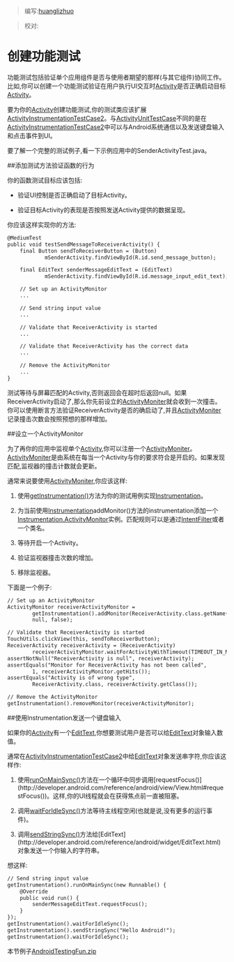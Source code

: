 > 编写:[huanglizhuo](https://github.com/huanglizhuo)

> 校对:

# 创建功能测试

功能测试包括验证单个应用组件是否与使用者期望的那样(与其它组件)协同工作。比如,你可以创建一个功能测试验证在用户执行UI交互时[Activity](http://developer.android.com/reference/android/app/Activity.html)是否正确启动目标[Activity](http://developer.android.com/reference/android/app/Activity.html)。

要为你的[Activity](http://developer.android.com/reference/android/app/Activity.html)创建功能测试,你的测试类应该扩展[ActivityInstrumentationTestCase2](http://developer.android.com/reference/android/test/ActivityInstrumentationTestCase2.html)。与[ActivityUnitTestCase](http://developer.android.com/reference/android/test/ActivityUnitTestCase.html)不同的是在[ActivityInstrumentationTestCase2](http://developer.android.com/reference/android/test/ActivityInstrumentationTestCase2.html)中可以与Android系统通信以及发送键盘输入和点击事件到UI。

要了解一个完整的测试例子,看一下示例应用中的SenderActivityTest.java。

##添加测试方法验证函数的行为

你的函数测试目标应该包括:

* 验证UI控制是否正确启动了目标Activity。

* 验证目标Activity的表现是否按照发送Activity提供的数据呈现。

你应该这样实现你的方法:

```xml
@MediumTest
public void testSendMessageToReceiverActivity() {
    final Button sendToReceiverButton = (Button) 
            mSenderActivity.findViewById(R.id.send_message_button);

    final EditText senderMessageEditText = (EditText) 
            mSenderActivity.findViewById(R.id.message_input_edit_text);

    // Set up an ActivityMonitor
    ...

    // Send string input value
    ...

    // Validate that ReceiverActivity is started
    ...

    // Validate that ReceiverActivity has the correct data
    ...

    // Remove the ActivityMonitor
    ...
}
```

测试等待与屏幕匹配的Activity,否则返回会在超时后返回null。如果ReceiverActivity启动了,那么你先前设立的[ActivityMoniter](http://developer.android.com/reference/android/app/Instrumentation.ActivityMonitor.html)就会收到一次撞击。你可以使用断言方法验证ReceiverActivity是否的确启动了,并且[ActivityMoniter](http://developer.android.com/reference/android/app/Instrumentation.ActivityMonitor.html)记录撞击次数会按照预想的那样增加。

##设立一个ActivityMonitor

为了再你的应用中监视单个[Activity](http://developer.android.com/reference/android/app/Activity.html),你可以注册一个[ActivityMoniter](http://developer.android.com/reference/android/app/Instrumentation.ActivityMonitor.html)。[ActivityMoniter](http://developer.android.com/reference/android/app/Instrumentation.ActivityMonitor.html)是由系统在每当一个Activity与你的要求符合是开启的。如果发现匹配,监视器的撞击计数就会更新。

通常来说要使用[ActivityMoniter](http://developer.android.com/reference/android/app/Instrumentation.ActivityMonitor.html),你应该这样:

1. 使用[getInstrumentation()](http://developer.android.com/reference/android/test/InstrumentationTestCase.html#getInstrumentation())方法为你的测试用例实现[Instrumentation](http://developer.android.com/reference/android/app/Instrumentation.html)。

2. 为当前使用[Instrumentation](http://developer.android.com/reference/android/app/Instrumentation.html)addMonitor()方法的instrumentation添加一个[Instrumentation.ActivityMonitor](http://developer.android.com/reference/android/app/Instrumentation.ActivityMonitor.html)实例。匹配规则可以是通过[IntentFilter](http://developer.android.com/reference/android/content/IntentFilter.html)或者一个类名。

3. 等待开启一个Activity。

4. 验证监视器撞击次数的增加。

5. 移除监视器。

下面是一个例子:

```xml
// Set up an ActivityMonitor
ActivityMonitor receiverActivityMonitor =
        getInstrumentation().addMonitor(ReceiverActivity.class.getName(),
        null, false);

// Validate that ReceiverActivity is started
TouchUtils.clickView(this, sendToReceiverButton);
ReceiverActivity receiverActivity = (ReceiverActivity) 
        receiverActivityMonitor.waitForActivityWithTimeout(TIMEOUT_IN_MS);
assertNotNull("ReceiverActivity is null", receiverActivity);
assertEquals("Monitor for ReceiverActivity has not been called",
        1, receiverActivityMonitor.getHits());
assertEquals("Activity is of wrong type",
        ReceiverActivity.class, receiverActivity.getClass());

// Remove the ActivityMonitor
getInstrumentation().removeMonitor(receiverActivityMonitor);
```

##使用Instrumentation发送一个键盘输入

如果你的[Activity](http://developer.android.com/reference/android/app/Activity.html)有一个[EditText](http://developer.android.com/reference/android/widget/EditText.html),你想要测试用户是否可以给[EditText](http://developer.android.com/reference/android/widget/EditText.html)对象输入数值。

通常在[ActivityInstrumentationTestCase2](http://developer.android.com/reference/android/test/ActivityInstrumentationTestCase2.html)中给[EditText](http://developer.android.com/reference/android/widget/EditText.html)对象发送串字符,你应该这样作:

1. 使用[runOnMainSync()](http://developer.android.com/reference/android/app/Instrumentation.html#runOnMainSync(java.lang.Runnable))方法在一个循环中同步调用[requestFocus()](http://developer.android.com/reference/android/view/View.html#requestFocus())。这样,你的UI线程就会在获得焦点前一直被阻塞。

2. 调用[waitForIdleSync()](http://developer.android.com/reference/android/app/Instrumentation.html#waitForIdleSync())方法等待主线程空闲(也就是说,没有更多的运行事件)。

3. 调用[sendStringSync()](http://developer.android.com/reference/android/app/Instrumentation.html#sendStringSync(java.lang.String))方法给[EditText](http://developer.android.com/reference/android/widget/EditText.html)对象发送一个你输入的字符串。

想这样:

```xml
// Send string input value
getInstrumentation().runOnMainSync(new Runnable() {
    @Override
    public void run() {
        senderMessageEditText.requestFocus();
    }
});
getInstrumentation().waitForIdleSync();
getInstrumentation().sendStringSync("Hello Android!");
getInstrumentation().waitForIdleSync();
```

本节例子[AndroidTestingFun.zip](http://developer.android.com/shareables/training/AndroidTestingFun.zip)